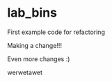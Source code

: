 # lab_bins
First example code for refactoring

Making a change!!!

Even more changes :)

werwetawet
